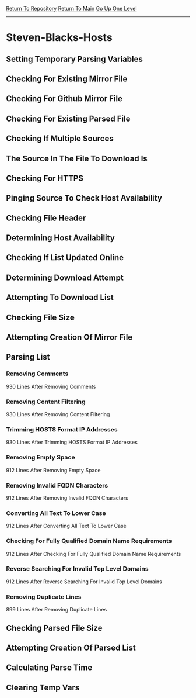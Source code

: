 [Return To Repository](https://github.com/deathbybandaid/piholeparser/)
[Return To Main](https://github.com/deathbybandaid/piholeparser/blob/master/RecentRunLogs/Mainlog.md)
[Go Up One Level](https://github.com/deathbybandaid/piholeparser/blob/master/RecentRunLogs/TopLevelScripts/30-Processing-External-Blacklists.md)
____________________________________
# Steven-Blacks-Hosts
## Setting Temporary Parsing Variables
## Checking For Existing Mirror File
## Checking For Github Mirror File
## Checking For Existing Parsed File
## Checking If Multiple Sources
## The Source In The File To Download Is
## Checking For HTTPS
## Pinging Source To Check Host Availability
## Checking File Header
## Determining Host Availability
## Checking If List Updated Online
## Determining Download Attempt
## Attempting To Download List
## Checking File Size
## Attempting Creation Of Mirror File
## Parsing List
### Removing Comments
930 Lines After Removing Comments
### Removing Content Filtering
930 Lines After Removing Content Filtering
### Trimming HOSTS Format IP Addresses
930 Lines After Trimming HOSTS Format IP Addresses
### Removing Empty Space
912 Lines After Removing Empty Space
### Removing Invalid FQDN Characters
912 Lines After Removing Invalid FQDN Characters
### Converting All Text To Lower Case
912 Lines After Converting All Text To Lower Case
### Checking For Fully Qualified Domain Name Requirements
912 Lines After Checking For Fully Qualified Domain Name Requirements
### Reverse Searching For Invalid Top Level Domains
912 Lines After Reverse Searching For Invalid Top Level Domains
### Removing Duplicate Lines
899 Lines After Removing Duplicate Lines
## Checking Parsed File Size
## Attempting Creation Of Parsed List
## Calculating Parse Time
## Clearing Temp Vars
